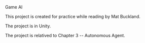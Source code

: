 Game AI

This project is created for practice while reading <Programming Game AI by Example> by Mat Buckland.

The project is in Unity.

The project is relatived to Chapter 3 -- Autonomous Agent.